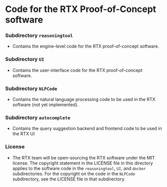 # Code for the RTX Proof-of-Concept software

### Subdirectory `reasoningtool`

- Contains the engine-level code for the RTX proof-of-concept software.

### Subdirectory `UI`

- Contains the user-interface code for the RTX proof-of-concept software.

### Subdirectory `NLPCode`

- Contains the natural language processing code to be used in the RTX software (not yet implemented).  

### Subdirectory `autocomplete`

- Contains the query suggestion backend and frontend code to be used in the RTX UI

### License

- The RTX team will be open-sourcing the RTX software under the MIT license. The
copyright statement in the LICENSE file in this directory applies to the
software code in the `reasoningtool`, `UI`, and `docker` subdirectories. For the
copyright on the code in the `NLPCode` subdirectory, see the LICENSE file in
that subdirectory.
